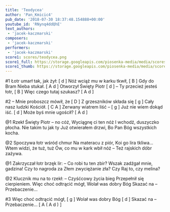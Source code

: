 ```yaml
---
title: 'Teodycea'
author: 'Pan_Kmicic4'
pub_date: '2018-07-30 18:37:48.154888+00:00'
youtube_id: 'RNynq4ddQhE'
text_authors:
 - 'jacek-kaczmarski'
composers:
 - 'jacek-kaczmarski'
performers:
 - 'jacek-kaczmarski'
score1: scores/teodycea.png
score1_full: https://storage.googleapis.com/piosenka-media/media/scores/teodycea.png
score1_thumb: https://storage.googleapis.com/piosenka-media/media/scores/teodycea.png.180x0_q85_upscale.png
---
```


#1
Łotr umarł tak, jak żył: [ d ]
Nóż wciąż mu w karku tkwił, [ B ]
Gdy do Bram Nieba stukał. [ A d ]
Otworzył Święty Piotr [ d ]
– Ty przecież jesteś łotr, [ B ]
Więc czego tutaj szukasz? [ A d ]

#2
– Mnie proboszcz mówił, że [ D ]
Z grzeszników składa się [ g ]
Cały nasz ludzki Kościół. [ C A ]
Zerwany wiatrem liść – [ g ]
Już nie wiem dokąd iść. [ d ]
Może byś mnie ugościł? [ A d ]

@1
Rzekł Święty Piotr – no cóż,
Wyciągnę ci ten nóż
I wchodź, duszyczko płocha.
Nie takim tu jak ty
Już otwierałem drzwi,
Bo Pan Bóg wszystkich kocha.

@2
Spoczywa łotr wśród chmur
Na materacu z piór,
Koi go lira tkliwa…
Wtem widzi, że tuż, tuż
Ów, co mu w kark wbił nóż –
Też rajskich dóbr zażywa.

@1
Zakrzyczał łotr brzęk lir:
– Co robi tu ten zbir?
Wszak zadźgał mnie, gadzina!
Czy to nagroda za
Złem zwyciężanie zła?
Czy Raj to, czy melina?

@2
Klucznik mu na to rzekł:
– Czyśćcowy życia bieg
Przepełnił się cierpieniem.
Więc choć odtrącić mógł,
Wolał was dobry Bóg
Skazać na – Przebaczenie…

#3 
Więc choć odtrącić mógł, [ g ]
Wolał was dobry Bóg [ d ]
Skazać na – Przebaczenie… [ A ( A d ) ]